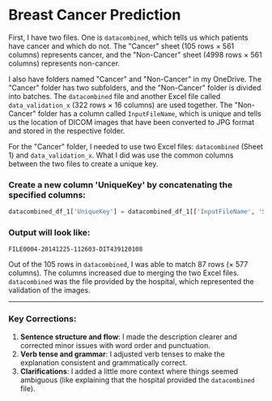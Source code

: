 # Breast Cancer Prediction

First, I have two files. One is `datacombined`, which tells us which patients have cancer and which do not. The "Cancer" sheet (105 rows × 561 columns) represents cancer, and the "Non-Cancer" sheet (4998 rows × 561 columns) represents non-cancer.

I also have folders named "Cancer" and "Non-Cancer" in my OneDrive. The "Cancer" folder has two subfolders, and the "Non-Cancer" folder is divided into batches. The `datacombined` file and another Excel file called `data_validation_x` (322 rows × 16 columns) are used together. The "Non-Cancer" folder has a column called `InputFileName`, which is unique and tells us the location of DICOM images that have been converted to JPG format and stored in the respective folder.

For the "Cancer" folder, I needed to use two Excel files: `datacombined` (Sheet 1) and `data_validation_x`. What I did was use the common columns between the two files to create a unique key.

### Create a new column 'UniqueKey' by concatenating the specified columns:

```python
datacombined_df_1['UniqueKey'] = datacombined_df_1[['InputFileName', 'StudyDate', 'StudyTime', 'PatientID.x']].astype(str).agg('-'.join, axis=1)
```

### Output will look like:

```
FILE0004-20141225-112603-DIT439120108
```

Out of the 105 rows in `datacombined`, I was able to match 87 rows (× 577 columns). The columns increased due to merging the two Excel files. `datacombined` was the file provided by the hospital, which represented the validation of the images.

---

### Key Corrections:
1. **Sentence structure and flow**: I made the description clearer and corrected minor issues with word order and punctuation.
2. **Verb tense and grammar**: I adjusted verb tenses to make the explanation consistent and grammatically correct.
3. **Clarifications**: I added a little more context where things seemed ambiguous (like explaining that the hospital provided the `datacombined` file).

